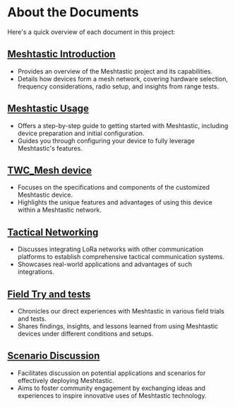 # About the Documents

Here's a quick overview of each document in this project:

## [Meshtastic Introduction](https://github.com/IISNRL/TWC_Mesh/blob/main/documents/Meshtastic_Introduction.md)
- Provides an overview of the Meshtastic project and its capabilities.
- Details how devices form a mesh network, covering hardware selection, frequency considerations, radio setup, and insights from range tests.

## [Meshtastic Usage](https://github.com/IISNRL/TWC_Mesh/blob/main/documents/Meshtastic_Usage.md)
- Offers a step-by-step guide to getting started with Meshtastic, including device preparation and initial configuration.
- Guides you through configuring your device to fully leverage Meshtastic's features.

## [TWC_Mesh device](https://github.com/IISNRL/TWC_Mesh/blob/main/documents/TWC_Mesh_device.md)
- Focuses on the specifications and components of the customized Meshtastic device.
- Highlights the unique features and advantages of using this device within a Meshtastic network.

## [Tactical Networking](https://github.com/IISNRL/TWC_Mesh/blob/main/documents/Tactical_Networking.md)
- Discusses integrating LoRa networks with other communication platforms to establish comprehensive tactical communication systems.
- Showcases real-world applications and advantages of such integrations.

## [Field Try and tests](https://github.com/IISNRL/TWC_Mesh/blob/main/documents/Field_Try_and_tests.md)
- Chronicles our direct experiences with Meshtastic in various field trials and tests.
- Shares findings, insights, and lessons learned from using Meshtastic devices under different conditions and setups.

## [Scenario Discussion](https://github.com/IISNRL/TWC_Mesh/blob/main/documents/Scenario_disscussion.md)
- Facilitates discussion on potential applications and scenarios for effectively deploying Meshtastic.
- Aims to foster community engagement by exchanging ideas and experiences to inspire innovative uses of Meshtastic technology.
